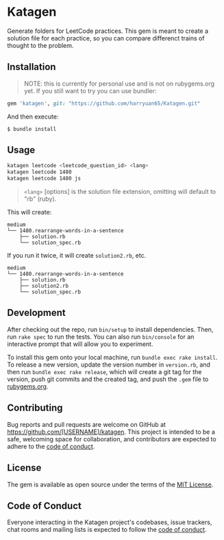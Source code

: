 # Katagen

Generate folders for LeetCode practices. This gem is meant to create a solution file for each practice, so you can compare differenct trains of thought to the problem.


## Installation

> NOTE: this is currently for personal use and is not on rubygems.org yet. If you still want to try you can use bundler:

```ruby
gem 'katagen', git: "https://github.com/harryuan65/Katagen.git"
```

And then execute:

    $ bundle install

## Usage

```bash
katagen leetcode <leetcode_question_id> <lang>
katagen leetcode 1480
katagen leetcode 1480 js
```

> `<lang>` [options] is the solution file extension, omitting will default to "rb" (ruby).

This will create:

```
medium
└── 1480.rearrange-words-in-a-sentence
    ├── solution.rb
    └── solution_spec.rb
```

If you run it twice, it will create `solution2.rb`, etc.

```
medium
└── 1480.rearrange-words-in-a-sentence
    ├── solution.rb
    ├── solution2.rb
    └── solution_spec.rb
```

## Development

After checking out the repo, run `bin/setup` to install dependencies. Then, run `rake spec` to run the tests. You can also run `bin/console` for an interactive prompt that will allow you to experiment.

To install this gem onto your local machine, run `bundle exec rake install`. To release a new version, update the version number in `version.rb`, and then run `bundle exec rake release`, which will create a git tag for the version, push git commits and the created tag, and push the `.gem` file to [rubygems.org](https://rubygems.org).

## Contributing

Bug reports and pull requests are welcome on GitHub at https://github.com/[USERNAME]/katagen. This project is intended to be a safe, welcoming space for collaboration, and contributors are expected to adhere to the [code of conduct](https://github.com/[USERNAME]/katagen/blob/master/CODE_OF_CONDUCT.md).

## License

The gem is available as open source under the terms of the [MIT License](https://opensource.org/licenses/MIT).

## Code of Conduct

Everyone interacting in the Katagen project's codebases, issue trackers, chat rooms and mailing lists is expected to follow the [code of conduct](https://github.com/[USERNAME]/katagen/blob/master/CODE_OF_CONDUCT.md).
